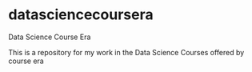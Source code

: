 datasciencecoursera
===================

Data Science Course Era

This is a repository for my work in the Data Science Courses offered by course era
